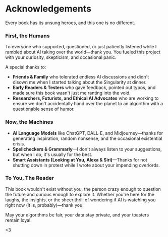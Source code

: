 # Acknowledgements

Every book has its unsung heroes, and this one is no different.

### First, the Humans
To everyone who supported, questioned, or just patiently listened while I rambled about AI taking over the world—thank you. You fueled this project with your curiosity, skepticism, and occasional panic.

A special thanks to:
- **Friends & Family** who tolerated endless AI discussions and didn't disown me when I started talking about the Singularity at dinner.
- **Early Readers & Testers** who gave feedback, pointed out typos, and made sure this book wasn't just me ranting into the void.
- **Researchers, Futurists, and Ethical AI Advocates** who are working to ensure we don't accidentally hand over the planet to an algorithm with a questionable sense of humor.

### Now, the Machines
- **AI Language Models** like ChatGPT, DALL-E, and Midjourney—thanks for generating inspiration, random nonsense, and the occasional existential crisis.
- **Spellcheckers & Grammarly**—I don't always listen to your suggestions, but when I do, it's usually for the best.
- **Smart Assistants (Looking at You, Alexa & Siri)**—Thanks for not shutting down in protest while I wrote about your impending overlords.

### To You, The Reader
This book wouldn't exist without you, the person crazy enough to question the future and curious enough to explore it. Whether you're here for the laughs, the insights, or the sheer thrill of wondering if AI is watching you right now (it is, probably)—thank you.

May your algorithms be fair, your data stay private, and your toasters remain loyal.

<3